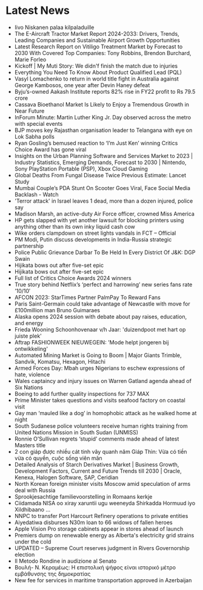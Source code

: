 # Latest News
-  Iivo Niskanen palaa kilpaladuille
-  The E-Aircraft Tractor Market Report 2024-2033: Drivers, Trends, Leading Companies and Sustainable Airport Growth Opportunities
-  Latest Research Report on Vitiligo Treatment Market by Forecast to 2030 With Covered Top Companies: Tony Robbins, Brendon Burchard, Marie Forleo
-  Kickoff | My Muti Story: We didn'f finish the match due to injuries
-  Everything You Need To Know About Product Qualified Lead (PQL)
-  Vasyl Lomachenko to return in world title fight in Australia against George Kambosos, one year after Devin Haney defeat
-  Byju’s-owned Aakash Institute reports 82% rise in FY22 profit to Rs 79.5 crore
-  Cassava Bioethanol Market Is Likely to Enjoy a Tremendous Growth in Near Future
-  InForum Minute: Martin Luther King Jr. Day observed across the metro with special events
-  BJP moves key Rajasthan organisation leader to Telangana with eye on Lok Sabha polls
-  Ryan Gosling’s bemused reaction to ‘I’m Just Ken’ winning Critics Choice Award has gone viral
-  Insights on the Urban Planning Software and Services Market to 2023 | Industry Statistics, Emerging Demands, Forecast to 2030 | Nintendo, Sony PlayStation Portable (PSP), Xbox Cloud Gaming
-  Global Deaths From Fungal Disease Twice Previous Estimate: Lancet Study
-  Mumbai Couple’s PDA Stunt On Scooter Goes Viral, Face Social Media Backlash - Watch
-  'Terror attack' in Israel leaves 1 dead, more than a dozen injured, police say
-  Madison Marsh, an active-duty Air Force officer, crowned Miss America
-  HP gets slapped with yet another lawsuit for blocking printers using anything other than its own inky liquid cash cow
-  Wike orders clampdown on street lights vandals in FCT – Official
-  PM Modi, Putin discuss developments in India-Russia strategic partnership
-  Police Public Grievance Darbar To Be Held In Every District Of J&K: DGP Swain
-  Hijikata bows out after five-set epic
-  Hijikata bows out after five-set epic
-  Full list of Critics Choice Awards 2024 winners
-  True story behind Netflix’s ‘perfect and harrowing’ new series fans rate ’10/10′
-  AFCON 2023: StarTimes Partner PalmPay To Reward Fans
-  Paris Saint-Germain could take advantage of Newcastle with move for £100million man Bruno Guimaraes
-  Alaska opens 2024 session with debate about pay raises, education, and energy
-  Frieda Wooning Schoonhovenaar v/h Jaar: 'duizendpoot met hart op juiste plek'
-  Aftrap FASHIONWEEK NIEUWEGEIN: 'Mode helpt jongeren bij ontwikkeling'
-  Automated Mining Market is Going to Boom | Major Giants Trimble, Sandvik, Komatsu, Hexagon, Hitachi
-  Armed Forces Day: Mbah urges Nigerians to eschew expressions of hate, violence
-  Wales captaincy and injury issues on Warren Gatland agenda ahead of Six Nations
-  Boeing to add further quality inspections for 737 MAX
-  Prime Minister takes questions and visits seafood factory on coastal visit
-  Gay man ‘mauled like a dog’ in homophobic attack as he walked home at night
-  South Sudanese police volunteers receive human rights training from United Nations Mission in South Sudan (UNMISS)
-  Ronnie O’Sullivan regrets ‘stupid’ comments made ahead of latest Masters title
-  2 con giáp được nhiều cát tinh vây quanh năm Giáp Thìn: Vừa có tiền vừa có quyền, cuộc sống viên mãn
-  Detailed Analysis of Starch Derivatives Market | Business Growth, Development Factors, Current and Future Trends till 2030 | Oracle, Kenexa, Halogen Software, SAP, Ceridian
-  North Korean foreign minister visits Moscow amid speculation of arms deal with Russia
-  Sprookjesachtige familievoorstelling in Romaans kerkje
-  Ciidamada NISA oo xiray xaruntii ugu weeneyda Shirkadda Hormuud iyo Xildhibaano …
-  NNPC to transfer Port Harcourt Refinery operations to private entities
-  Aiyedatiwa disburses N30m loan to 66 widows of fallen heroes
-  Apple Vision Pro storage cabinets appear in stores ahead of launch
-  Premiers dump on renewable energy as Alberta's electricity grid strains under the cold
-  UPDATED – Supreme Court reserves judgment in Rivers Governorship election
-  Il Metodo Rondine in audizione al Senato
-  Βουλή- Ν. Κεραμέως: Η επιστολική ψήφος είναι ιστορικό μέτρο εμβάθυνσης της δημοκρατίας
-  New fee for services in maritime transportation approved in Azerbaijan
